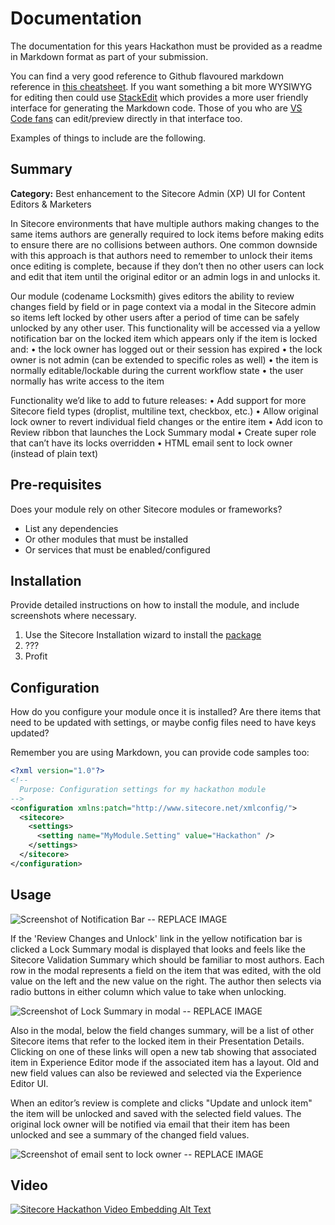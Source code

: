 # Documentation

The documentation for this years Hackathon must be provided as a readme in Markdown format as part of your submission. 

You can find a very good reference to Github flavoured markdown reference in [this cheatsheet](https://github.com/adam-p/markdown-here/wiki/Markdown-Cheatsheet). If you want something a bit more WYSIWYG for editing then could use [StackEdit](https://stackedit.io/app) which provides a more user friendly interface for generating the Markdown code. Those of you who are [VS Code fans](https://code.visualstudio.com/docs/languages/markdown#_markdown-preview) can edit/preview directly in that interface too.

Examples of things to include are the following.

## Summary

**Category:** Best enhancement to the Sitecore Admin (XP) UI for Content Editors & Marketers

In Sitecore environments that have multiple authors making changes to the same items authors are generally required to lock items before making edits to ensure there are no collisions between authors. One common downside with this approach is that authors need to remember to unlock their items once editing is complete, because if they don’t then no other users can lock and edit that item until the original editor or an admin logs in and unlocks it.

Our module (codename Locksmith) gives editors the ability to review changes field by field or in page context via a modal in the Sitecore admin so items left locked by other users after a period of time can be safely unlocked by any other user. This functionality will be accessed via a yellow notification bar on the locked item which appears only if the item is locked and: 
	•	the lock owner has logged out or their session has expired
	•	the lock owner is not admin (can be extended to specific roles as well)
	•	the item is normally editable/lockable during the current workflow state
	•	the user normally has write access to the item

Functionality we’d like to add to future releases: 
	•	Add support for more Sitecore field types (droplist, multiline text, checkbox, etc.)
	•	Allow original lock owner to revert individual field changes or the entire item
	•	Add icon to Review ribbon that launches the Lock Summary modal
	•	Create super role that can’t have its locks overridden
	•	HTML email sent to lock owner (instead of plain text)


## Pre-requisites

Does your module rely on other Sitecore modules or frameworks?

- List any dependencies
- Or other modules that must be installed
- Or services that must be enabled/configured

## Installation

Provide detailed instructions on how to install the module, and include screenshots where necessary.

1. Use the Sitecore Installation wizard to install the [package](#link-to-package)
2. ???
3. Profit

## Configuration

How do you configure your module once it is installed? Are there items that need to be updated with settings, or maybe config files need to have keys updated?

Remember you are using Markdown, you can provide code samples too:

```xml
<?xml version="1.0"?>
<!--
  Purpose: Configuration settings for my hackathon module
-->
<configuration xmlns:patch="http://www.sitecore.net/xmlconfig/">
  <sitecore>
    <settings>
      <setting name="MyModule.Setting" value="Hackathon" />
    </settings>
  </sitecore>
</configuration>
```

## Usage

![Screenshot of Notification Bar -- REPLACE IMAGE](images/hackathon.png?raw=true "Hackathon Logo")

If the 'Review Changes and Unlock' link in the yellow notification bar is clicked a Lock Summary modal is displayed that looks and feels like the Sitecore Validation Summary which should be familiar to most authors. 
Each row in the modal represents a field on the item that was edited, with the old value on the left and the new value on the right. 
The author then selects via radio buttons in either column which value to take when unlocking.

![Screenshot of Lock Summary in modal -- REPLACE IMAGE](images/hackathon.png?raw=true "Hackathon Logo")

Also in the modal, below the field changes summary, will be a list of other Sitecore items that refer to the locked item in their Presentation Details. 
Clicking on one of these links will open a new tab showing that associated item in Experience Editor mode if the associated item has a layout. 
Old and new field values can also be reviewed and selected via the Experience Editor UI.

When an editor’s review is complete and clicks "Update and unlock item" the item will be unlocked and saved with the selected field values. 
The original lock owner will be notified via email that their item has been unlocked and see a summary of the changed field values.

![Screenshot of email sent to lock owner -- REPLACE IMAGE](images/hackathon.png?raw=true "Hackathon Logo")

## Video

[![Sitecore Hackathon Video Embedding Alt Text](https://img.youtube.com/vi/H1VFDUrPro8/0.jpg)](https://www.youtube.com/watch?v=H1VFDUrPro8)

